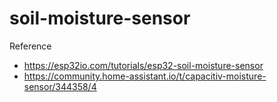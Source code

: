 # soil-moisture-sensor


Reference

* https://esp32io.com/tutorials/esp32-soil-moisture-sensor
* https://community.home-assistant.io/t/capacitiv-moisture-sensor/344358/4
